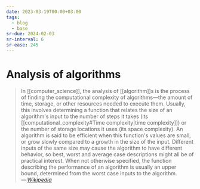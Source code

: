 ```yaml
---
date: 2023-03-19T00:00+03:00
tags:
  - blog
  - base
sr-due: 2024-02-03
sr-interval: 6
sr-ease: 245
---
```


# Analysis of algorithms

> In [[computer_science]], the analysis of [[algorithm]]s is the process of
> finding the computational complexity of algorithms—the amount of time,
> storage, or other resources needed to execute them. Usually, this involves
> determining a function that relates the size of an algorithm's input to the
> number of steps it takes (its [[computational_complexity#Time complexity|time
> complexity]]) or the number of storage locations it uses (its space
> complexity). An algorithm is said to be efficient when this function's values
> are small, or grow slowly compared to a growth in the size of the input.
> Different inputs of the same size may cause the algorithm to have different
> behavior, so best, worst and average case descriptions might all be of
> practical interest. When not otherwise specified, the function describing the
> performance of an algorithm is usually an upper bound, determined from the
> worst case inputs to the algorithm.\
> — <cite>[Wikipedia](https://en.wikipedia.org/wiki/Analysis_of_algorithms)</cite>
